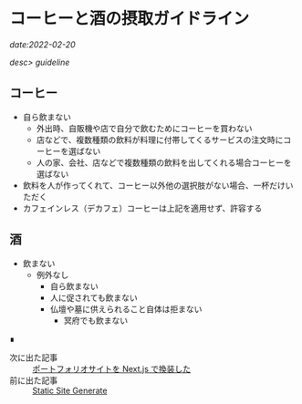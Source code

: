 # コーヒーと酒の摂取ガイドライン

*date:2022-02-20*

*desc> guideline*

## コーヒー
- 自ら飲まない
  - 外出時、自販機や店で自分で飲むためにコーヒーを買わない
  - 店などで、複数種類の飲料が料理に付帯してくるサービスの注文時にコーヒーを選ばない
  - 人の家、会社、店などで複数種類の飲料を出してくれる場合コーヒーを選ばない
- 飲料を人が作ってくれて、コーヒー以外他の選択肢がない場合、一杯だけいただく
- カフェインレス（デカフェ）コーヒーは上記を適用せず、許容する

## 酒
- 飲まない
  - 例外なし
    - 自ら飲まない
    - 人に促されても飲まない
    - 仏壇や墓に供えられること自体は拒まない
      - 冥府でも飲まない

<footer class="post-footer">&#8718;</footer><nav class="post-recent"><dl><dt>次に出た記事</dt><dd><a href="convert-portfolio-site-to-nextjs">ポートフォリオサイトを Next.js で換装した</a></dd><dt>前に出た記事</dt><dd><a href="ssr-to-ssg">Static Site Generate</a></dd></dl></nav>